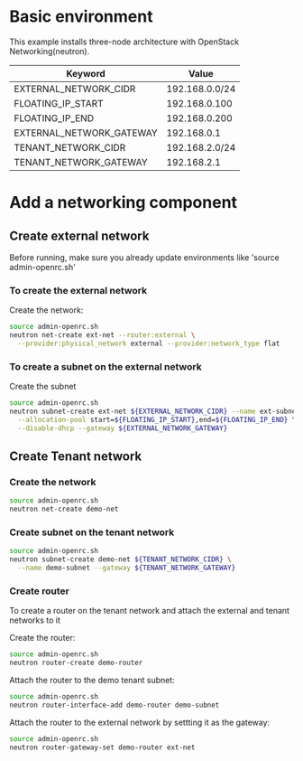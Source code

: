 # Basic environment
This example installs three-node architecture with OpenStack Networking(neutron).

Keyword     | Value
-----       | -----
EXTERNAL_NETWORK_CIDR | 192.168.0.0/24
FLOATING_IP_START | 192.168.0.100
FLOATING_IP_END | 192.168.0.200
EXTERNAL_NETWORK_GATEWAY | 192.168.0.1
TENANT_NETWORK_CIDR | 192.168.2.0/24
TENANT_NETWORK_GATEWAY | 192.168.2.1


# Add a networking component

## Create external network

Before running, make sure you already update environments like 'source admin-openrc.sh'

### To create the external network

Create the network:

~~~bash
source admin-openrc.sh
neutron net-create ext-net --router:external \
  --provider:physical_network external --provider:network_type flat
~~~


### To create a subnet on the external network

Create the subnet

~~~bash
source admin-openrc.sh
neutron subnet-create ext-net ${EXTERNAL_NETWORK_CIDR} --name ext-subnet \
  --allocation-pool start=${FLOATING_IP_START},end=${FLOATING_IP_END} \
  --disable-dhcp --gateway ${EXTERNAL_NETWORK_GATEWAY}
~~~

## Create Tenant network

### Create the network

~~~bash
source admin-openrc.sh
neutron net-create demo-net
~~~

### Create subnet on the tenant network

~~~bash
source admin-openrc.sh
neutron subnet-create demo-net ${TENANT_NETWORK_CIDR} \
  --name demo-subnet --gateway ${TENANT_NETWORK_GATEWAY}
~~~

### Create router

To create a router on the tenant network and attach the external and tenant networks to it

Create the router:

~~~bash
source admin-openrc.sh
neutron router-create demo-router
~~~

Attach the router to the demo tenant subnet:

~~~bash
source admin-openrc.sh
neutron router-interface-add demo-router demo-subnet
~~~

Attach the router to the external network by settting it as the gateway:

~~~bash
source admin-openrc.sh
neutron router-gateway-set demo-router ext-net
~~~
